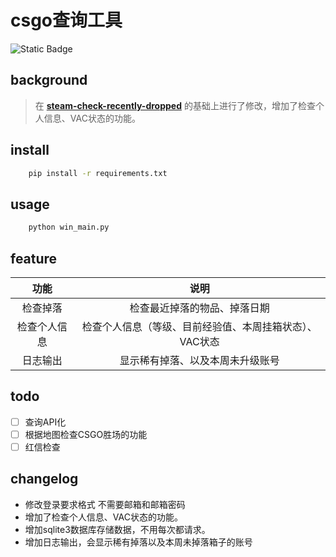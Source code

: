 #  csgo查询工具

![Static Badge](https://img.shields.io/badge/v3.10.*-blue?style=flat&logo=python&logoColor=white&labelColor=gray)

## background
>在
>[**steam-check-recently-dropped**](https://github.com/Cra2yQi/steam-check-recently-dropped)
>的基础上进行了修改，增加了检查个人信息、VAC状态的功能。

## install

```bash
    pip install -r requirements.txt
```

## usage

```bash
    python win_main.py
```

## feature

|   功能   |              说明               |
|:------:|:-----------------------------:|
|  检查掉落  |        检查最近掉落的物品、掉落日期         |
| 检查个人信息 | 检查个人信息（等级、目前经验值、本周挂箱状态）、VAC状态 |
|  日志输出  |       显示稀有掉落、以及本周未升级账号        |

## todo
- [ ] 查询API化
- [ ] 根据地图检查CSGO胜场的功能
- [ ] 红信检查

## changelog
- 修改登录要求格式 不需要邮箱和邮箱密码
- 增加了检查个人信息、VAC状态的功能。
- 增加sqlite3数据库存储数据，不用每次都请求。
- 增加日志输出，会显示稀有掉落以及本周未掉落箱子的账号